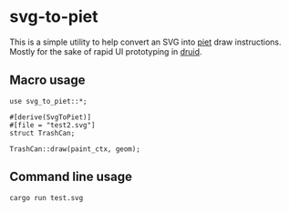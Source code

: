 # svg-to-piet

This is a simple utility to help convert an SVG into [piet](https://github.com/linebender/piet) draw instructions. Mostly for the sake of rapid UI prototyping in [druid](https://github.com/xi-editor/druid).

## Macro usage

```
use svg_to_piet::*;

#[derive(SvgToPiet)]
#[file = "test2.svg"]
struct TrashCan;

TrashCan::draw(paint_ctx, geom);
```

## Command line usage

```
cargo run test.svg
```
